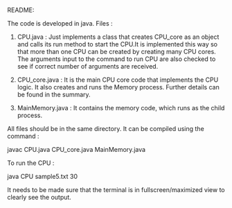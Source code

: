 README:

The code is developed in java. 
Files : 
1. CPU.java :
Just implements a class that creates CPU_core as an object and calls its run method to start the CPU.It is implemented this way so that more than one CPU can be created by creating many CPU cores. The arguments input to the command to run CPU are also checked to see if correct number of arguments are received. 

2. CPU_core.java :
It is the main CPU core code that implements the CPU logic. It also creates and runs the Memory process. Further details can be found in the summary.

3. MainMemory.java :
It contains the memory code, which runs as the child process.


All files should be in the same directory. It can be compiled using the command :

javac CPU.java CPU_core.java MainMemory.java

To run the CPU :

java CPU sample5.txt 30

 It needs to be made sure that the terminal is in fullscreen/maximized view to clearly see the output.
